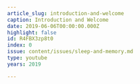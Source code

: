 ```yaml
---
article_slug: introduction-and-welcome
caption: Introduction and Welcome
date: 2019-06-06T00:00:00.000Z
highlight: false
id: R4FBX3zp8t0
index: 0
issue: content/issues/sleep-and-memory.md
type: youtube
years: 2019

---
```

